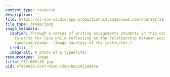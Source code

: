 ```yaml
---
content_type: resource
description: ''
file: https://ol-ocw-studio-app-production.s3.amazonaws.com/courses/21l-000j-writing-about-literature-writing-about-love-fall-2015/6fe908182c479520c368b021051ee4ca_21L-000f16.jpg
file_type: image/jpeg
image_metadata:
  caption: Through a series of writing assignments students in this course will strive
    to write for love while reflecting on the relationship between wooing-author and
    swooning-reader. (Image courtesy of the instructor.)
  credit: ''
  image-alt: A photo of a typewriter.
resourcetype: Image
title: 21L-000f16.jpg
uid: 6fe90818-2c47-9520-c368-b021051ee4ca
---
```

